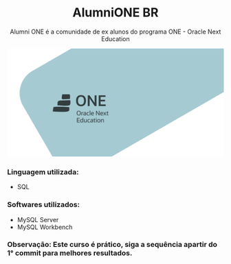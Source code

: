 <h1 align="center">
  AlumniONE BR
</h1>
<p align="center">Alumni ONE é a comunidade de ex alunos do programa ONE - Oracle Next Education</p>

![](./.github/one.png)


### Linguagem utilizada:
- SQL

### Softwares utilizados:
- MySQL Server
- MySQL Workbench

### Observação: Este curso é prático, siga a sequência apartir do 1° commit para melhores resultados.
